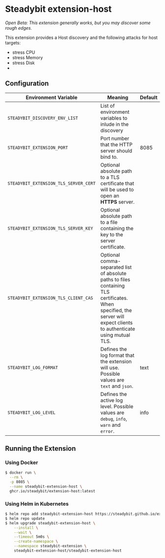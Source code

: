 # Steadybit extension-host

*Open Beta: This extension generally works, but you may discover some rough edges.*

This extension provides a Host discovery and the following attacks for host targets:

 - stress CPU
 - stress Memory
 - stress Disk
 -

## Configuration

| Environment Variable                  | Meaning                                                                                                                                                                | Default |
|---------------------------------------|------------------------------------------------------------------------------------------------------------------------------------------------------------------------|---------|
| `STEADYBIT_DISCOVERY_ENV_LIST`        | List of environment variables to inlude in the discovery                                                                                                               |         |
| `STEADYBIT_EXTENSION_PORT`            | Port number that the HTTP server should bind to.                                                                                                                       | 8085    |
| `STEADYBIT_EXTENSION_TLS_SERVER_CERT` | Optional absolute path to a TLS certificate that will be used to open an **HTTPS** server.                                                                             |         |
| `STEADYBIT_EXTENSION_TLS_SERVER_KEY`  | Optional absolute path to a file containing the key to the server certificate.                                                                                         |         |
| `STEADYBIT_EXTENSION_TLS_CLIENT_CAS`  | Optional comma-separated list of absolute paths to files containing TLS certificates. When specified, the server will expect clients to authenticate using mutual TLS. |         |
| `STEADYBIT_LOG_FORMAT`                | Defines the log format that the extension will use. Possible values are `text` and `json`.                                                                             | text    |
| `STEADYBIT_LOG_LEVEL`                 | Defines the active log level. Possible values are `debug`, `info`, `warn` and `error`.                                                                                 | info    |

## Running the Extension

### Using Docker

```sh
$ docker run \
  --rm \
  -p 8085 \
  --name steadybit-extension-host \
  ghcr.io/steadybit/extension-host:latest
```

### Using Helm in Kubernetes

```sh
$ helm repo add steadybit-extension-host https://steadybit.github.io/extension-host
$ helm repo update
$ helm upgrade steadybit-extension-host \
    --install \
    --wait \
    --timeout 5m0s \
    --create-namespace \
    --namespace steadybit-extension \
    steadybit-extension-host/steadybit-extension-host
```
